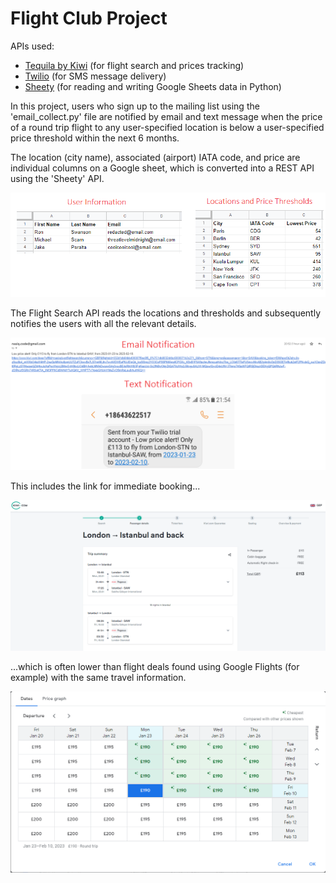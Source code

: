 # Flight Club Project

APIs used:
- [Tequila by Kiwi](https://tequila.kiwi.com/) (for flight search and prices tracking)
- [Twilio](https://www.twilio.com/messaging/sms) (for SMS message delivery)
- [Sheety](https://sheety.co/)  (for reading and writing Google Sheets data in Python)

In this project, users who sign up to the mailing list using the 
'email_collect.py' file are notified by email and text message when 
the price of a round trip flight to any user-specified location is below
a user-specified price threshold within the next 6 months. 

The location (city name), associated (airport) IATA code, and price are 
individual columns on a Google sheet, which is converted into a 
REST API using the 'Sheety' API. 

![](README-images/google_sheet_examples.png)

The Flight Search API reads the locations and thresholds and subsequently
notifies the users with all the relevant details.

![](README-images/email_text_notification.png)

This includes the link for immediate booking...

![](README-images/online_booking_deal.png)

...which is often lower than flight deals found using Google Flights 
(for example) with the same travel information.

![](README-images/google_flights_comparison.png)